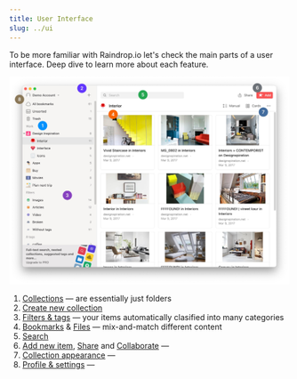 ```yaml
---
title: User Interface
slug: ../ui
---
```

To be more familiar with Raindrop.io let's check the main parts of a user interface. Deep dive to learn more about each feature.

![](ui.jpg)

1. [Collections](../collections-groups/index.md) &mdash; are essentially just folders
2. [Create new collection](../collections-groups/index.md#create-a-collection)
3. [Filters & tags](../tags-filters/index.md) &mdash; your items automatically clasified into many categories
4. [Bookmarks](../bookmarks/index.md) & [Files](../files/index.md) &mdash; mix-and-match different content
5. [Search](../search/index.md)
6. [Add new item](../bookmarks/index.md#add-new-bookmark), [Share](../public-page/index.md) and [Collaborate](../collaboration/index.md) &mdash; 
7. [Collection appearance](../bookmarks.md) &mdash; 
8. [Profile & settings](../../getting-started/account-settings.md) &mdash; 